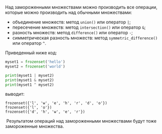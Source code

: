 

Над замороженными множествами можно производить все операции, которые можно производить над обычными множествами:

- объединение множеств: метод `union()` или оператор `|`;
- пересечение множеств: метод `intersection()` или оператор `&`;
- разность множеств: метод `difference()` или оператор `-`;
- симметрическая разность множеств: метод `symmetric_difference()` или оператор `^`.

Приведенный ниже код:

```python
myset1 = frozenset('hello')
myset2 = frozenset('world')

print(myset1 | myset2)
print(myset1 & myset2)
print(myset1 ^ myset2)
```

выводит:

```no-highlight
frozenset({'l', 'w', 'e', 'h', 'r', 'd', 'o'})
frozenset({'l', 'o'})
frozenset({'d', 'h', 'w', 'e', 'r'})
```

 Результатом операций над замороженными множествами будут тоже замороженные множества.
